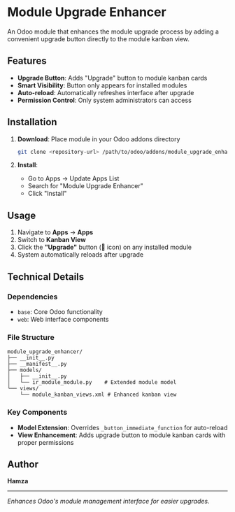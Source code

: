 # Module Upgrade Enhancer

An Odoo module that enhances the module upgrade process by adding a convenient upgrade button directly to the module kanban view.

## Features

- **Upgrade Button**: Adds "Upgrade" button to module kanban cards
- **Smart Visibility**: Button only appears for installed modules
- **Auto-reload**: Automatically refreshes interface after upgrade
- **Permission Control**: Only system administrators can access

## Installation

1. **Download**: Place module in your Odoo addons directory
   ```bash
   git clone <repository-url> /path/to/odoo/addons/module_upgrade_enhancer
   ```

2. **Install**: 
   - Go to Apps → Update Apps List
   - Search for "Module Upgrade Enhancer"
   - Click "Install"

## Usage

1. Navigate to **Apps** → **Apps**
2. Switch to **Kanban View**
3. Click the **"Upgrade"** button (🔄 icon) on any installed module
4. System automatically reloads after upgrade

## Technical Details

### Dependencies
- `base`: Core Odoo functionality
- `web`: Web interface components

### File Structure
```
module_upgrade_enhancer/
├── __init__.py
├── __manifest__.py
├── models/
│   ├── __init__.py
│   └── ir_module_module.py    # Extended module model
└── views/
    └── module_kanban_views.xml # Enhanced kanban view
```

### Key Components
- **Model Extension**: Overrides `_button_immediate_function` for auto-reload
- **View Enhancement**: Adds upgrade button to module kanban cards with proper permissions


## Author

**Hamza**

---

*Enhances Odoo's module management interface for easier upgrades.* 